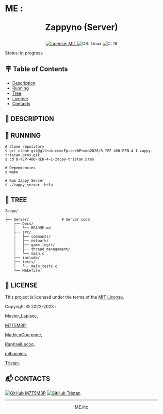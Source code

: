 # ME : <p align="center">Zappyno (Server)</p>

<p align="center">
    <a href="https://github.com/EpitechPromo2026/B-YEP-400-REN-4-1-zappy-tristan.bros/blob/main/LICENSE">
        <img src="https://img.shields.io/badge/License-MIT-brightgreen.svg?style=for-the-badge" alt="License: MIT">
    </a><a>
        <img src="https://img.shields.io/badge/OS-Linux-blue?style=for-the-badge" alt="OS: Linux">
    </a><a>
        <img src="https://img.shields.io/badge/C-18-blue?style=for-the-badge" alt="C: 18">
    </a>
</p>

Status: in progress


## :placard: Table of Contents
- [Description](#description)
- [Running](#running)
- [Tree](#tree)
- [License](#license)
- [Contacts](#contacts)


<div id='description'/>

## :pencil: **DESCRIPTION**



<div id='running'/>

## :truck: **RUNNING**

```shell
# Clone repository
$ git clone git@github.com:EpitechPromo2026/B-YEP-400-REN-4-1-zappy-tristan.bros.git
$ cd B-YEP-400-REN-4-1-zappy-tristan.bros

# Dependencies
$ make

# Run Zappy Server
$ ./zappy_server –help
```


<div id='tree'>

## :evergreen_tree: **TREE**

```shell
Zappy/
│
├── Server/               # Server code
    ├── Docs/
    │   └── README.md
    ├── src/
    │   ├── commands/
    │   ├── network/
    │   ├── game_logic/
    │   ├── thread_management/
    │   └── main.c
    ├── include/
    ├── tests/
    │   └── main_tests.c
    └── Makefile
```

<div id='license'/>

## :scroll: **LICENSE**

This project is licensed under the terms of the [MIT License](./LICENSE).

Copyright © 2022-2023 :

[Master_Laplace](https://github.com/MasterLaplace),

[M7T5M3P](https://github.com/M7T5M3P),

[MathieuCouronne](https://github.com/MathieuCouronne),

[RaphaelLecoq](https://github.com/RaphaelLecoq),

[mlbonniec](https://github.com/mlbonniec),

[Tristan](https://github.com/Tristan).

<div id='contacts'/>

## :mailbox_with_mail: **CONTACTS**

[![GitHub M7T5M3P](https://img.shields.io/github/followers/M7T5M3P?label=MathysT&style=social)](https://github.com/M7T5M3P)
[![GitHub Tristan](https://img.shields.io/github/followers/Tristan?label=Tristan&style=social)](https://github.com/Tristan)

---
<p align="center">ME.inc</p>
